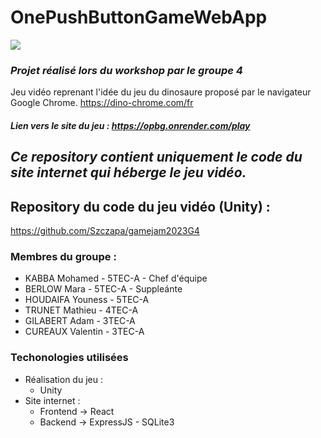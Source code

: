 # OnePushButtonGameWebApp
![](https://www.efficom.fr/images/Master_Logo_EFFICOM-1.png)

### _Projet réalisé lors du workshop par le groupe 4_
Jeu vidéo reprenant l'idée du jeu du dinosaure proposé par le navigateur Google Chrome.
https://dino-chrome.com/fr

#### _Lien vers le site du jeu : https://opbg.onrender.com/play_

## ___Ce repository contient uniquement le code du site internet qui héberge le jeu vidéo.___

## Repository du code du jeu vidéo (Unity) :
https://github.com/Szczapa/gamejam2023G4

### Membres du groupe :
- KABBA Mohamed - 5TEC-A - Chef d'équipe
- BERLOW Mara - 5TEC-A - Suppleánte
- HOUDAIFA Youness - 5TEC-A
- TRUNET Mathieu - 4TEC-A
- GILABERT Adam - 3TEC-A
- CUREAUX Valentin - 3TEC-A

### Techonologies utilisées
- Réalisation du jeu :
    - Unity
- Site internet :
    - Frontend -> React
    - Backend -> ExpressJS - SQLite3
